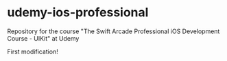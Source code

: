 # udemy-ios-professional
Repository for the course "The Swift Arcade Professional iOS Development Course - UIKit" at Udemy

First modification!

